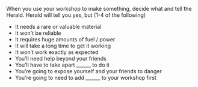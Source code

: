 When you use your workshop to make something, decide what and tell the Herald. Herald will tell you yes, but (1-4 of the following)
- It needs a rare or valuable material
- It won't be reliable
- It requires huge amounts of fuel / power
- It will take a long time to get it working
- It won’t work exactly as expected
- You’ll need help beyond your friends
- You’ll have to take apart ______ to do it 
- You’re going to expose yourself and your friends to danger
- You're going to need to add ______ to your workshop first 